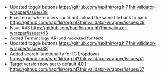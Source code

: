 * Updated toggle buttons https://github.com/hapifhir/org.hl7.fhir.validator-wrapper/issues/38
* Fixed error where users could not upload the same file back to back https://github.com/hapifhir/org.hl7.fhir.validator-wrapper/issues/39
* Issue #43 https://github.com/hapifhir/org.hl7.fhir.validator-wrapper/issues/43
* Added Terminology API and mockked for tests
* Updated toggle buttons https://github.com/hapifhir/org.hl7.fhir.validator-wrapper/issues/38
* Added search functionality for IG Dropdown https://github.com/hapifhir/org.hl7.fhir.validator-wrapper/issues/41
* Target version now set to default 4.0.1 https://github.com/hapifhir/org.hl7.fhir.validator-wrapper/issues/37